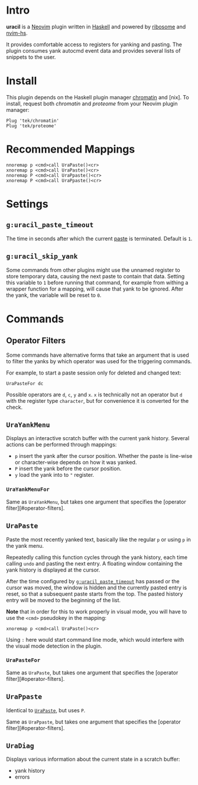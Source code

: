 # Intro

**uracil** is a [Neovim] plugin written in [Haskell] and powered by [ribosome]
and [nvim-hs].

It provides comfortable access to registers for yanking and pasting.
The plugin consumes yank autocmd event data and provides several lists of
snippets to the user.

# Install

This plugin depends on the Haskell plugin manager [chromatin] and [nix].
To install, request both *chromatin* and *proteome* from your Neovim plugin manager:

```vim
Plug 'tek/chromatin'
Plug 'tek/proteome'
```

# Recommended Mappings

```vim
nnoremap p <cmd>call UraPaste()<cr>
xnoremap p <cmd>call UraPaste()<cr>
nnoremap P <cmd>call UraPpaste()<cr>
xnoremap P <cmd>call UraPpaste()<cr>
```

# Settings

## `g:uracil_paste_timeout`

The time in seconds after which the current [paste](#urapaste) is terminated.
Default is `1`.

## `g:uracil_skip_yank`

Some commands from other plugins might use the unnamed register to store
temporary data, causing the next paste to contain that data.
Setting this variable to `1` before running that command, for example from
withing a wrapper function for a mapping, will cause that yank to be ignored.
After the yank, the variable will be reset to `0`.

# Commands

## Operator Filters

Some commands have alternative forms that take an argument that is used to
filter the yanks by which operator was used for the triggering commands.

For example, to start a paste session only for deleted and changed text:

```vim
UraPasteFor dc
```

Possible operators are `d`, `c`, `y` and `x`.
`x` is technically not an operator but `d` with the register type `character`,
but for convenience it is converted for the check.

## `UraYankMenu`

Displays an interactive scratch buffer with the current yank history.
Several actions can be performed through mappings:

* `p` insert the yank after the cursor position. Whether the paste is line-wise
  or character-wise depends on how it was yanked.
* `P` insert the yank before the cursor position.
* `y` load the yank into to `"` register.

### `UraYankMenuFor`

Same as `UraYankMenu`, but takes one argument that specifies the
[operator filter][#operator-filters].

## `UraPaste`

Paste the most recently yanked text, basically like the regular `p` or using
`p` in the yank menu.

Repeatedly calling this function cycles through the yank history, each time
calling `undo` and pasting the next entry. A floating window containing the
yank history is displayed at the cursor.

After the time configured by [`g:uracil_paste_timeout`](#guracil-paste-timeout)
has passed or the cursor was moved, the window is hidden and the currently
pasted entry is reset, so that a subsequent paste starts from the top.
The pasted history entry will be moved to the beginning of the list.

**Note** that in order for this to work properly in visual mode, you will have
to use the `<cmd>` pseudokey in the mapping:

```vim
xnoremap p <cmd>call UraPaste()<cr>
```

Using `:` here would start command line mode, which would interfere with the
visual mode detection in the plugin.

### `UraPasteFor`

Same as `UraPaste`, but takes one argument that specifies the
[operator filter][#operator-filters].

## `UraPpaste`

Identical to [`UraPaste`](#urapaste), but uses `P`.

Same as `UraPpaste`, but takes one argument that specifies the
[operator filter][#operator-filters].

## `UraDiag`

Displays various information about the current state in a scratch buffer:

* yank history
* errors

[Neovim]: https://github.com/neovim/neovim
[Haskell]: https://www.haskell.org
[ribosome]: https://github.com/tek/ribosome
[chromatin]: https://github.com/tek/chromatin
[nvim-hs]: https://github.com/neovimhaskell/nvim-hs
[nvim-hs.vim]: https://github.com/neovimhaskell/nvim-hs.vim
[stack]: https://docs.haskellstack.org/en/stable/README
